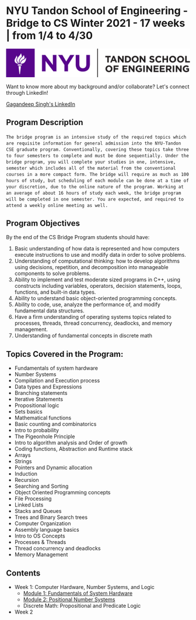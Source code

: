 #  NYU Tandon School of Engineering - Bridge to CS Winter 2021 -  17 weeks |  from 1/4 to 4/30

![NYU Tandon School of Engineering Logo](./src/images/nyu_logo.jpg "NYU Tandon School of Engineering Logo Bridge to CS Spring 2018")

Want to know more about my background and/or collaborate? Let's connect through LinkedIn!

[Gagandeep Singh's LinkedIn](https://www.linkedin.com/in/singhenso)

## Program Description

`The bridge program is an intensive study of the required topics which are requisite information for general admission into the NYU-Tandon CSE graduate program. Conventionally, covering these topics take three to four semesters to complete and must be done sequentially. Under the bridge program, you will complete your studies in one, intensive, semester which includes all of the material from the conventional courses in a more compact form. The bridge will require as much as 100 hours of study, but scheduling of each module can be done at a time of your discretion, due to the online nature of the program. Working at an average of about 16 hours of study each week, the bridge program will be completed in one semester. You are expected, and required to attend a weekly online meeting as well.`

## Program Objectives

By the end of the CS Bridge Program students should have:
1. Basic understanding of how data is represented and how computers execute instructions
to use and modify data in order to solve problems.
2. Understanding of computational thinking: how to develop algorithms using decisions,
repetition, and decomposition into manageable components to solve problems.
3. Ability to implement and test moderate sized programs in C++, using constructs including variables, operators, decision statements, loops, functions, and built-in data
types.
4. Ability to understand basic object-oriented programming concepts.
5. Ability to code, use, analyze the performance of, and modify fundamental data structures.
6. Have a firm understanding of operating systems topics related to processes, threads,
thread concurrency, deadlocks, and memory management.
7. Understanding of fundamental concepts in discrete math

## Topics Covered in the Program:

* Fundamentals of system hardware
* Number Systems
* Compilation and Execution process
* Data types and Expressions
* Branching statements
* Iterative Statements
* Propositional logic
* Sets basics
* Mathematical functions
* Basic counting and combinatorics
* Intro to probability
* The Pigeonhole Principle
* Intro to algorithm analysis and Order of growth
* Coding functions, Abstraction and Runtime stack
* Arrays
* Strings
* Pointers and Dynamic allocation
* Induction
* Recursion
* Searching and Sorting
* Object Oriented Programming concepts
* File Processing
* Linked Lists
* Stacks and Queues
* Trees and Binary Search trees
* Computer Organization
* Assembly language basics
* Intro to OS Concepts
* Processes & Threads
* Thread concurrency and deadlocks
* Memory Management

## Contents
* Week 1: Computer Hardware, Number Systems, and Logic
  * [Module 1: Fundamentals of System Hardware](week_1/module_1/fundamentals_of_system_hardware.md)
  * [Module 2: Positional Number Systems](week_1/module_2/number_systems.md)
  * Discrete Math: Propositional and Predicate Logic
* Week 2